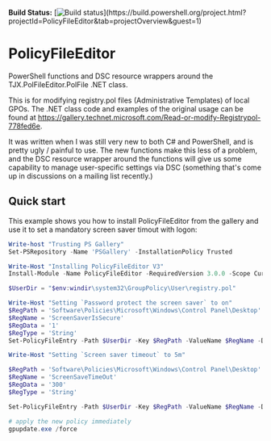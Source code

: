 
__Build Status:__ [![Build status](https://build.powershell.org/guestAuth/app/rest/builds/buildType:(id:PolicyFileEditor_PublishStatusToGitHub)/statusIcon)](https://build.powershell.org/project.html?projectId=PolicyFileEditor&tab=projectOverview&guest=1)

# PolicyFileEditor

PowerShell functions and DSC resource wrappers around the TJX.PolFileEditor.PolFile .NET class.

This is for modifying registry.pol files (Administrative Templates) of local GPOs.
The .NET class code and examples of the original usage can be found at
https://gallery.technet.microsoft.com/Read-or-modify-Registrypol-778fed6e.

It was written when I was still very new to both C# and PowerShell, and is pretty ugly / painful to use.
 The new functions make this less of a problem, and the DSC resource wrapper around the functions
 will give us some capability to manage user-specific settings via DSC (something that's come up in
 discussions on a mailing list recently.)

## Quick start

This example shows you how to install PolicyFileEditor from the gallery and use it to set a
mandatory screen saver timout with logon:

```powershell
Write-host "Trusting PS Gallery"
Set-PSRepository -Name 'PSGallery' -InstallationPolicy Trusted

Write-Host "Installing PolicyFileEditor V3"
Install-Module -Name PolicyFileEditor -RequiredVersion 3.0.0 -Scope CurrentUser

$UserDir = "$env:windir\system32\GroupPolicy\User\registry.pol"

Write-Host "Setting `Password protect the screen saver` to on"
$RegPath = 'Software\Policies\Microsoft\Windows\Control Panel\Desktop'
$RegName = 'ScreenSaverIsSecure'
$RegData = '1'
$RegType = 'String'
Set-PolicyFileEntry -Path $UserDir -Key $RegPath -ValueName $RegName -Data $RegData -Type $RegType

Write-Host "Setting `Screen saver timeout` to 5m"

$RegPath = 'Software\Policies\Microsoft\Windows\Control Panel\Desktop'
$RegName = 'ScreenSaveTimeOut'
$RegData = '300'
$RegType = 'String'

Set-PolicyFileEntry -Path $UserDir -Key $RegPath -ValueName $RegName -Data $RegData -Type $RegType

# apply the new policy immediately
gpupdate.exe /force
```
